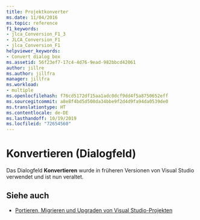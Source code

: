 ```yaml
---
title: Projektkonverter
ms.date: 11/04/2016
ms.topic: reference
f1_keywords:
- jlca_Conversion_F1_3
- JLCA_Conversion_F1
- jlca_Conversion_F1
helpviewer_keywords:
- Convert dialog box
ms.assetid: 56f23ef7-17c4-4d76-9ead-982bbcd42061
author: jillre
ms.author: jillfra
manager: jillfra
ms.workload:
- multiple
ms.openlocfilehash: f76cd5172df15aa1adc0dcf9dd4f5a8750652eff
ms.sourcegitcommit: a8e8f4bd5d508da34bbe9f2d4d9fa94da0539de0
ms.translationtype: HT
ms.contentlocale: de-DE
ms.lasthandoff: 10/19/2019
ms.locfileid: "72654560"
---
```

# <a name="convert-dialog-box"></a>Konvertieren (Dialogfeld)

Das Dialogfeld **Konvertieren** wurde in früheren Versionen von Visual Studio verwendet und ist nun veraltet.

## <a name="see-also"></a>Siehe auch

- [Portieren, Migrieren und Upgraden von Visual Studio-Projekten](../../porting/port-migrate-and-upgrade-visual-studio-projects.md)